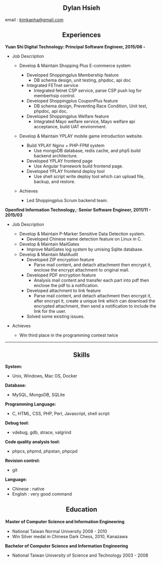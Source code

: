 ## <center> Dylan Hsieh </center>
email : kimkapha@gmail.com
## <center> Experiences </center>
**Yuan Shi Digital Technology: Principal Software Engineer, 2015/06 -**

* Job Description
    * Develop & Maintain Shopping Plus E-commerce system
        * Developed Shoppingplus Membership feature
            * DB schema design, unit testing, phpdoc, api doc
        * Integrated FETnet service
            * Integrated fetnet CSP service, parse CSP push log for memberhsip control.
        * Developed Shoppingplus CouponPlus feature
            * DB schema design, Preventing Race Condition, Unit test, phpdoc, api doc.
        * Developed Shoppingplus Welfare feature
            * Integrated Mayo welfare service, Mayo welfare api acceptance, build UAT environment.

    * Develop & Maintain YPLAY mobile game introduction website.
        * Build YPLAY Nginx + PHP-FPM system
            * Use mongoDB database, redis cache, and php5 build backend architecture.
        * Developed YPLAY frontend page
            * Use Angular framework build frontend page.
        * Developed YPLAY frontend deploy tool
            * Use shell script write deploy tool which can upload file, backup, and restore.
    * Achieves
        * Led Shoppingplus Scrum backend team.

**Openfind Information Technology,: Senior Software Engineer, 2011/11 - 2015/03**

* Job Description
    * Develop & Maintain P-Marker Sensitive Data Detection system.
        * Developed Chinese name detection feature on Linux in C.
    * Develop & Maintain MailGates
        * Improve MailGates log system by umising Sqlite database.
    * Develop & Maintain MailAudit
        * Developed ZIP encryption feature
            * Parse mail content, and detach attachment then encrypt it, enclose the encrypt attachment to original mail.
        * Developed PDF encryption feature
            * Analysis mail content and transfer each part into pdf then enclose the pdf to a notification.
        * Developed attachment to link feature
            *  Parse mail content, and detach attachment then encrypt it, after encrypt it, create a unique link which can download the encrypted attachment, then send a notification to include the link for the user.
        * Solved some existing issues.

* Achieves
    * Win third place in the programming contest twice
-------------------     ----------------------------
## <center> Skills </center>
**System:**
* Unix, Windows, Mac OS, Docker

**Database:**
* MySQL, MongoDB,  SQLite

**Programming Language:**
* C, HTML, CSS,  PHP, Perl, Javascript, shell script

**Debug tool:**
* vdebug, gdb,  strace,  valgrind

**Code quality analysis tool:**
* phpcs, phpmd, phpstan, phpcpd

**Revision control:**
* git

**Language:**
* Chinese : native
* English : very good command
## <center> Education </center>

**Ｍaster of Computer Science and Information Engineering**
* National Taiwan Normal University 2008 - 2010
* Win Silver medal in Chinese Dark Chess, 2010, Kanazawa

**Bachelor of Computer Science and Information Engineering**
* National Taiwan University of Science and Technology 2003 - 2008

